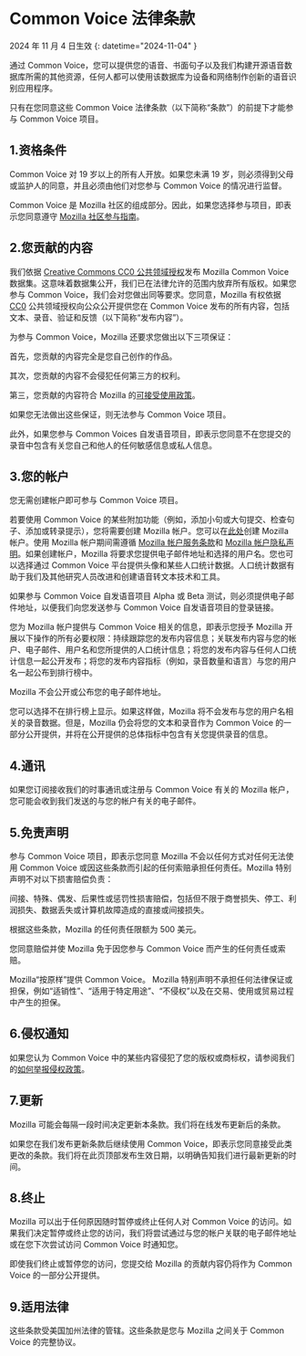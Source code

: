 # Common Voice 法律条款 

2024 年 11 月 4 日生效 {: datetime="2024-11-04" }

通过 Common Voice，您可以提供您的语音、书面句子以及我们构建开源语音数据库所需的其他资源，任何人都可以使用该数据库为设备和网络制作创新的语音识别应用程序。

只有在您同意这些 Common Voice 法律条款（以下简称“条款”）的前提下才能参与 Common Voice 项目。 

## 1.资格条件

Common Voice 对 19 岁以上的所有人开放。如果您未满 19 岁，则必须得到父母或监护人的同意，并且必须由他们对您参与 Common Voice 的情况进行监督。 

Common Voice 是 Mozilla 社区的组成部分。因此，如果您选择参与项目，即表示您同意遵守 [Mozilla 社区参与指南](https://www.mozilla.org/about/governance/policies/participation/)。 

## 2.您贡献的内容

我们依据 [Creative Commons CC0 公共领域授权](https://creativecommons.org/publicdomain/zero/1.0/)发布 Mozilla Common Voice 数据集。这意味着数据集公开，我们已在法律允许的范围内放弃所有版权。如果您参与 Common Voice，我们会对您做出同等要求。您同意，Mozilla 有权依据 [CC0](https://creativecommons.org/publicdomain/zero/1.0/) 公共领域授权向公众公开提供您在 Common Voice 发布的所有内容，包括文本、录音、验证和反馈（以下简称“发布内容”）。 

为参与 Common Voice，Mozilla 还要求您做出以下三项保证： 

首先，您贡献的内容完全是您自己创作的作品。

其次，您贡献的内容不会侵犯任何第三方的权利。 

第三，您贡献的内容符合 Mozilla 的[可接受使用政策](https://www.mozilla.org/about/legal/acceptable-use/)。

如果您无法做出这些保证，则无法参与 Common Voice 项目。 

此外，如果您参与 Common Voices 自发语音项目，即表示您同意不在您提交的录音中包含有关您自己和他人的任何敏感信息或私人信息。 

## 3.您的帐户

您无需创建帐户即可参与 Common Voice 项目。 

若要使用 Common Voice 的某些附加功能（例如，添加小句或大句提交、检查句子、添加或转录提示），您将需要创建 Mozilla 帐户。您可以在[此处](https://commonvoice.mozilla.org/login)创建 Mozilla 帐户。使用 Mozilla 帐户期间需遵循 [Mozilla 帐户服务条款](https://www.mozilla.org/about/legal/terms/services/)和 [Mozilla 帐户隐私声明](https://www.mozilla.org/privacy/mozilla-accounts/)。如果创建帐户，Mozilla 将要求您提供电子邮件地址和选择的用户名。您也可以选择通过 Common Voice 平台提供头像和某些人口统计数据。人口统计数据有助于我们及其他研究人员改进和创建语音转文本技术和工具。

如果参与 Common Voice 自发语音项目 Alpha 或 Beta 测试，则必须提供电子邮件地址，以便我们向您发送参与 Common Voice 自发语音项目的登录链接。 

您为 Mozilla 帐户提供与 Common Voice 相关的信息，即表示您授予 Mozilla 开展以下操作的所有必要权限：持续跟踪您的发布内容信息；关联发布内容与您的帐户、电子邮件、用户名和您所提供的人口统计信息；将您的发布内容与任何人口统计信息一起公开发布；将您的发布内容指标（例如，录音数量和语言）与您的用户名一起公布到排行榜中。  

Mozilla 不会公开或公布您的电子邮件地址。 

您可以选择不在排行榜上显示。如果这样做，Mozilla 将不会发布与您的用户名相关的录音数据。但是，Mozilla 仍会将您的文本和录音作为 Common Voice 的一部分公开提供，并将在公开提供的总体指标中包含有关您提供录音的信息。  

## 4.通讯

如果您订阅接收我们的时事通讯或注册与 Common Voice 有关的 Mozilla 帐户，您可能会收到我们发送的与您的帐户有关的电子邮件。 

## 5.免责声明

参与 Common Voice 项目，即表示您同意 Mozilla 不会以任何方式对任何无法使用 Common Voice 或因这些条款而引起的任何索赔承担任何责任。Mozilla 特别声明不对以下损害赔偿负责：

间接、特殊、偶发、后果性或惩罚性损害赔偿，包括但不限于商誉损失、停工、利润损失、数据丢失或计算机故障造成的直接或间接损失。

根据这些条款，Mozilla 的任何责任限额为 500 美元。 

您同意赔偿并使 Mozilla 免于因您参与 Common Voice 而产生的任何责任或索赔。 

Mozilla“按原样”提供 Common Voice。  Mozilla 特别声明不承担任何法律保证或担保，例如“适销性”、“适用于特定用途”、“不侵权”以及在交易、使用或贸易过程中产生的担保。 

## 6.侵权通知

如果您认为 Common Voice 中的某些内容侵犯了您的版权或商标权，请参阅我们的[如何举报侵权政策](https://www.mozilla.org/about/legal/report-infringement/)。

## 7.更新

Mozilla 可能会每隔一段时间决定更新本条款。我们将在线发布更新后的条款。 

如果您在我们发布更新条款后继续使用 Common Voice，即表示您同意接受此类更改的条款。我们将在此页顶部发布生效日期，以明确告知我们进行最新更新的时间。 

## 8.终止

Mozilla 可以出于任何原因随时暂停或终止任何人对 Common Voice 的访问。如果我们决定暂停或终止您的访问，我们将尝试通过与您的帐户关联的电子邮件地址或在您下次尝试访问 Common Voice 时通知您。 

即使我们终止或暂停您的访问，您提交给 Mozilla 的贡献内容仍将作为 Common Voice 的一部分公开提供。 

## 9.适用法律

这些条款受美国加州法律的管辖。这些条款是您与 Mozilla 之间关于 Common Voice 的完整协议。 

